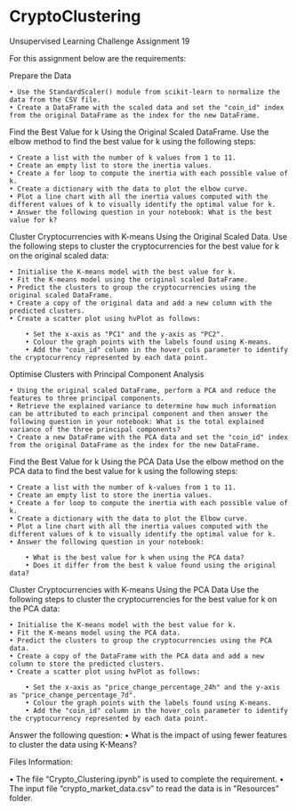 # CryptoClustering
Unsupervised Learning Challenge Assignment 19

For this assignment below are the requirements:

Prepare the Data

    • Use the StandardScaler() module from scikit-learn to normalize the data from the CSV file.
    • Create a DataFrame with the scaled data and set the "coin_id" index from the original DataFrame as the index for the new DataFrame.

Find the Best Value for k Using the Original Scaled DataFrame.
Use the elbow method to find the best value for k using the following steps:

    • Create a list with the number of k values from 1 to 11.
    • Create an empty list to store the inertia values.
    • Create a for loop to compute the inertia with each possible value of k.
    • Create a dictionary with the data to plot the elbow curve.
    • Plot a line chart with all the inertia values computed with the different values of k to visually identify the optimal value for k.
    • Answer the following question in your notebook: What is the best value for k?

Cluster Cryptocurrencies with K-means Using the Original Scaled Data.
Use the following steps to cluster the cryptocurrencies for the best value for k on the original scaled data:

    • Initialise the K-means model with the best value for k.
    • Fit the K-means model using the original scaled DataFrame.
    • Predict the clusters to group the cryptocurrencies using the original scaled DataFrame.
    • Create a copy of the original data and add a new column with the predicted clusters.
    • Create a scatter plot using hvPlot as follows:
    
        • Set the x-axis as "PC1" and the y-axis as "PC2".
        • Colour the graph points with the labels found using K-means.
        • Add the "coin_id" column in the hover_cols parameter to identify the cryptocurrency represented by each data point.

Optimise Clusters with Principal Component Analysis

    • Using the original scaled DataFrame, perform a PCA and reduce the features to three principal components.
    • Retrieve the explained variance to determine how much information can be attributed to each principal component and then answer the following question in your notebook: What is the total explained variance of the three principal components?
    • Create a new DataFrame with the PCA data and set the "coin_id" index from the original DataFrame as the index for the new DataFrame.

Find the Best Value for k Using the PCA Data
Use the elbow method on the PCA data to find the best value for k using the following steps:

    • Create a list with the number of k-values from 1 to 11.
    • Create an empty list to store the inertia values.
    • Create a for loop to compute the inertia with each possible value of k.
    • Create a dictionary with the data to plot the Elbow curve.
    • Plot a line chart with all the inertia values computed with the different values of k to visually identify the optimal value for k.
    • Answer the following question in your notebook:

        • What is the best value for k when using the PCA data?
        • Does it differ from the best k value found using the original data?

Cluster Cryptocurrencies with K-means Using the PCA Data
Use the following steps to cluster the cryptocurrencies for the best value for k on the PCA data:

    • Initialise the K-means model with the best value for k.
    • Fit the K-means model using the PCA data.
    • Predict the clusters to group the cryptocurrencies using the PCA data.
    • Create a copy of the DataFrame with the PCA data and add a new column to store the predicted clusters.
    • Create a scatter plot using hvPlot as follows:

        • Set the x-axis as "price_change_percentage_24h" and the y-axis as "price_change_percentage_7d".
        • Colour the graph points with the labels found using K-means.
        • Add the "coin_id" column in the hover_cols parameter to identify the cryptocurrency represented by each data point.

Answer the following question:
    • What is the impact of using fewer features to cluster the data using K-Means?

Files Information:

   • The file “Crypto_Clustering.ipynb” is used to complete the requirement.
   • The input file “crypto_market_data.csv” to read the data is in "Resources" folder.
  
